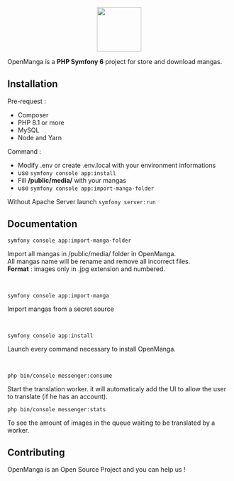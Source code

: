 <p align="center">
    <img src="openmanga.jpg" style="height:100px">
</p>

OpenManga is a **PHP Symfony 6** project for store and download mangas.

Installation
------------

Pre-request : 
- Composer
- PHP 8.1 or more
- MySQL 
- Node and Yarn

Command : 
* Modify .env or create .env.local with your environment informations
* use ``symfony console app:install``
* Fill **/public/media/** with your mangas
* use ``symfony console app:import-manga-folder``

Without Apache Server launch ``symfony server:run``

Documentation
-------------

``symfony console app:import-manga-folder``

Import all mangas in /public/media/ folder in OpenManga.  
All mangas name will be rename and remove all incorrect files.  
**Format** : images only in .jpg extension and numbered.

<br>

``symfony console app:import-manga``

Import mangas from a secret source

<br>

``symfony console app:install``

Launch every command necessary to install OpenManga.

<br>

``php bin/console messenger:consume``

Start the translation worker. it will automaticaly add the UI to allow the user to translate (if he has an account). 

``php bin/console messenger:stats``

To see the amount of images in the queue waiting to be translated by a worker.

Contributing
------------

OpenManga is an Open Source Project and you can help us !  
